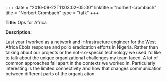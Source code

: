 +++
date = "2016-09-22T11:03:02-05:00"
linktitle = "norbert-crombach"
title = "Norbert Crombach"
type = "talk"
+++

<div class="span-15  ">
  <div class="span-15  last ">
  <p><strong>Title:</strong>
  Ops for Africa
</p>

<p><strong>Description:</strong></p>
<p>
Last year I worked as a network and infrastructure engineer for the West Africa Ebola response and polio eradication efforts in Nigeria. Rather than talking about our projects or the not-so-special technology we used I'd like to talk about the unique organizational challenges my team faced. A lot of common approaches fall apart in the contexts we worked in. Particularly interesting is the limited connectivity and how that changes communication between different parts of the organization.
</p>
<p>
  </div>
</div>

